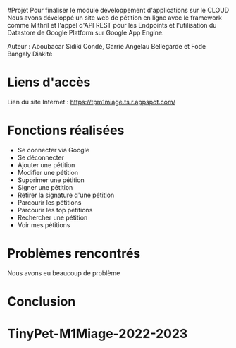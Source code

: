 #Projet
Pour finaliser le module développement d'applications sur le CLOUD 
Nous avons développé un site web de pétition en ligne avec le framework comme Mithril et l'appel d'API REST pour les Endpoints et l'utilisation du Datastore de Google Platform sur Google App Engine.

Auteur : Aboubacar Sidiki Condé, Garrie Angelau Bellegarde et Fode Bangaly Diakité

# Liens d'accès
Lien du site Internet : https://tpm1miage.ts.r.appspot.com/

# Fonctions réalisées
- Se connecter via Google
- Se déconnecter
- Ajouter une pétition
- Modifier une pétition
- Supprimer une pétition
- Signer une pétition
- Retirer la signature d'une pétition
- Parcourir les pétitions
- Parcourir les top pétitions
- Rechercher une pétition
- Voir mes pétitions

# Problèmes rencontrés
Nous avons eu beaucoup de problème

# Conclusion

# TinyPet-M1Miage-2022-2023
